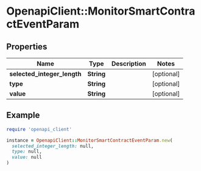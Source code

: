 # OpenapiClient::MonitorSmartContractEventParam

## Properties

| Name | Type | Description | Notes |
| ---- | ---- | ----------- | ----- |
| **selected_integer_length** | **String** |  | [optional] |
| **type** | **String** |  | [optional] |
| **value** | **String** |  | [optional] |

## Example

```ruby
require 'openapi_client'

instance = OpenapiClient::MonitorSmartContractEventParam.new(
  selected_integer_length: null,
  type: null,
  value: null
)
```

